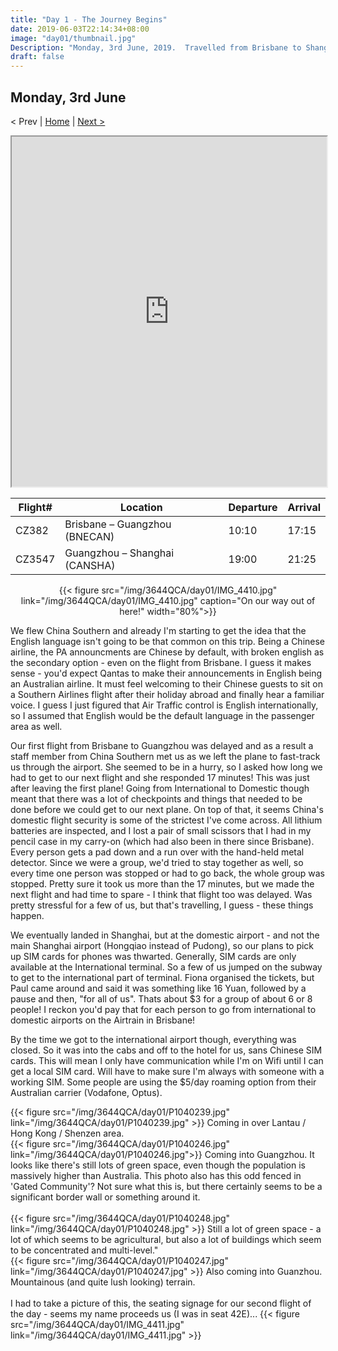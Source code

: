 ```yaml
---
title: "Day 1 - The Journey Begins"
date: 2019-06-03T22:14:34+08:00
image: "day01/thumbnail.jpg"
Description: "Monday, 3rd June, 2019.  Travelled from Brisbane to Shanghai via Guangzhou"
draft: false
---
```


Monday, 3rd June
---
< Prev | [Home](..) | [Next >](../day2)

<iframe src="https://www.google.com/maps/d/u/0/embed?mid=1TGGsqti8XEWzL5n5FbnnLOWrYon8gilt" width="100%" height="560"></iframe>

Flight# | Location | Departure | Arrival
---|---|---|--- 
CZ382 | Brisbane – Guangzhou (BNECAN) | 10:10 | 17:15
CZ3547 | Guangzhou – Shanghai (CANSHA) | 19:00 | 21:25

<center>
    {{< figure src="/img/3644QCA/day01/IMG_4410.jpg" link="/img/3644QCA/day01/IMG_4410.jpg" caption="On our way out of here!" width="80%">}}
</center>
    


We flew China Southern and already I'm starting to get the idea that the English language isn't going to be that common on this trip.  Being a Chinese airline, the PA announcments are Chinese by default, with broken english as the secondary option - even on the flight from Brisbane.  I guess it makes sense - you'd expect Qantas to make their announcements in English being an Australian airline.  It must feel welcoming to their Chinese guests to sit on a Southern Airlines flight after their holiday abroad and finally hear a familiar voice.  I guess I just figured that Air Traffic control is English internationally, so I assumed that English would be the default language in the passenger area as well.

Our first flight from Brisbane to Guangzhou was delayed and as a result a staff member from China Southern met us as we left the plane to fast-track us through the airport.  She seemed to be in a hurry, so I asked how long we had to get to our next flight and she responded 17 minutes!  This was just after leaving the first plane!  Going from International to Domestic though meant that there was a lot of checkpoints and things that needed to be done before we could get to our next plane.  On top of that, it seems China's domestic flight security is some of the strictest I've come across.  All lithium batteries are inspected, and I lost a pair of small scissors that I had in my pencil case in my carry-on (which had also been in there since Brisbane).  Every person gets a pad down and a run over with the hand-held metal detector.  Since we were a group, we'd tried to stay together as well, so every time one person was stopped or had to go back, the whole group was stopped.  Pretty sure it took us more than the 17 minutes, but we made the next flight and had time to spare - I think that flight too was delayed.  Was pretty stressful for a few of us, but that's travelling, I guess - these things happen.

We eventually landed in Shanghai, but at the domestic airport - and not the main Shanghai airport (Hongqiao instead of Pudong), so our plans to pick up SIM cards for phones was thwarted.  Generally, SIM cards are only available at the International terminal.  So a few of us jumped on the subway to get to the international part of terminal.  Fiona organised the tickets, but Paul came around and said it was something like 16 Yuan, followed by a pause and then, "for all of us".  Thats about $3 for a group of about 6 or 8 people!  I reckon you'd pay that for each person to go from international to domestic airports on the Airtrain in Brisbane!

By the time we got to the international airport though, everything was closed.  So it was into the cabs and off to the hotel for us, sans Chinese SIM cards.  This will mean I only have communication while I'm on Wifi until I can get a local SIM card.  Will have to make sure I'm always with someone with a working SIM.  Some people are using the $5/day roaming option from their Australian carrier (Vodafone, Optus).


<div class="row">
    <div class="6u 12u$(medium)">
        {{< figure src="/img/3644QCA/day01/P1040239.jpg" link="/img/3644QCA/day01/P1040239.jpg" >}}
        Coming in over Lantau / Hong Kong / Shenzen area.
    </div>
    <div class="6u 12u$(medium)">
        {{< figure src="/img/3644QCA/day01/P1040246.jpg" link="/img/3644QCA/day01/P1040246.jpg">}}
        Coming into Guangzhou.  It looks like there's still lots of green space, even though the population is massively higher than Australia.  This photo also has this odd fenced in 'Gated Community'?  Not sure what this is, but there certainly seems to be a significant border wall or something around it.  
    </div>
</div>
<br>
<div class="row">
    <div class="6u 12u$(medium)">
        {{< figure src="/img/3644QCA/day01/P1040248.jpg" link="/img/3644QCA/day01/P1040248.jpg" >}}
        Still a lot of green space - a lot of which seems to be agricultural, but also a lot of buildings which seem to be concentrated and multi-level."  
    </div>
    <div class="6u 12u$(medium)">
        {{< figure src="/img/3644QCA/day01/P1040247.jpg" link="/img/3644QCA/day01/P1040247.jpg" >}}
        Also coming into Guanzhou.  Mountainous (and quite lush looking) terrain.
    </div>
</div>
<br>
I had to take a picture of this, the seating signage for our second flight of the day - seems my name proceeds us (I was in seat 42E)...
{{< figure src="/img/3644QCA/day01/IMG_4411.jpg" link="/img/3644QCA/day01/IMG_4411.jpg" >}}










